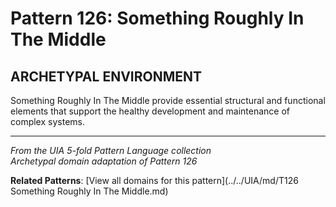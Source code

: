 # Pattern 126: Something Roughly In The Middle

## ARCHETYPAL ENVIRONMENT

Something Roughly In The Middle provide essential structural and functional elements that support the healthy development and maintenance of complex systems.

---

*From the UIA 5-fold Pattern Language collection*  
*Archetypal domain adaptation of Pattern 126*

**Related Patterns**: [View all domains for this pattern](../../UIA/md/T126 Something Roughly In The Middle.md)